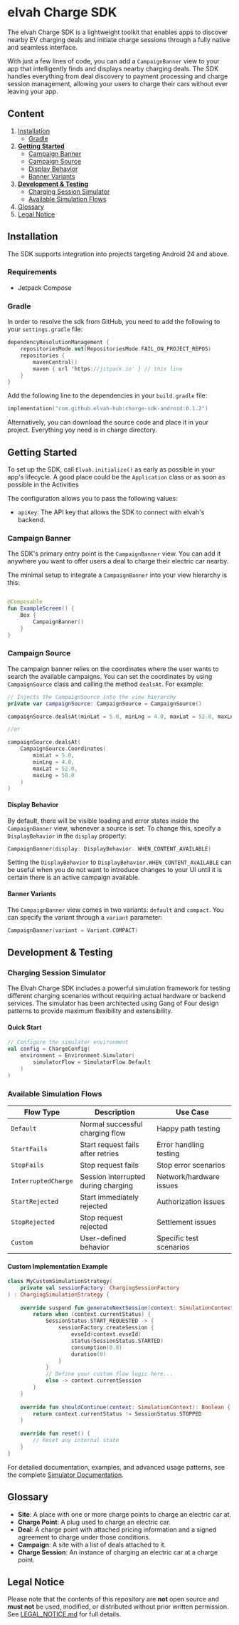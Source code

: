 # elvah Charge SDK

The elvah Charge SDK is a lightweight toolkit that enables apps to discover nearby EV charging deals
and initiate charge sessions through a fully native and seamless interface.

With just a few lines of code, you can add a `CampaignBanner` view to your app that intelligently
finds and displays nearby charging deals. The SDK handles everything from deal discovery to payment
processing and charge session management, allowing your users to charge their cars without ever
leaving your app.

## Content

1. [Installation](#installation)
    - [Gradle](#gradle)
2. **[Getting Started](#getting-started)**
    - [Campaign Banner](#campaign-banner)
    - [Campaign Source](#campaign-source)
    - [Display Behavior](#display-behavior)
    - [Banner Variants](#banner-variants)
3. **[Development & Testing](#development--testing)**
    - [Charging Session Simulator](#charging-session-simulator)
    - [Available Simulation Flows](#available-simulation-flows)
4. [Glossary](#glossary)
5. [Legal Notice](#legal-notice)

## Installation

The SDK supports integration into projects targeting Android 24 and above.

### Requirements

- Jetpack Compose

### Gradle

In order to resolve the sdk from GitHub, you need to add the following to your `settings.gradle`
file:

```kotlin
dependencyResolutionManagement {
    repositoriesMode.set(RepositoriesMode.FAIL_ON_PROJECT_REPOS)
    repositories {
        mavenCentral()
        maven { url 'https://jitpack.io' } // this line
    }
}
```

Add the following line to the dependencies in your `build.gradle` file:

```kotlin
implementation("com.github.elvah-hub:charge-sdk-android:0.1.2")
```

Alternatively, you can download the source code and place it in your project. Everything yoy need is
in charge directory.

## Getting Started

To set up the SDK, call ``Elvah.initialize()`` as early as possible in your app's lifecycle. A good
place could be the `Application` class or as soon as possible in the Activities

The configuration allows you to pass the following values:

- `apiKey`: The API key that allows the SDK to connect with elvah's backend.

### Campaign Banner

The SDK's primary entry point is the `CampaignBanner` view. You can add it anywhere you want to
offer users a deal to charge their electric car nearby.

The minimal setup to integrate a `CampaignBanner` into your view hierarchy is this:

```kotlin

@Composable
fun ExampleScreen() {
    Box {
        CampaignBanner()
    }
}

```

### Campaign Source

The campaign banner relies on the coordinates where the user wants to search the available
campaigns. You can set the coordinates by using `CampaignSource` class and calling the method
`dealsAt`. For example:

```kotlin
// Injects the CampaignSource into the view hierarchy
private var campaignSource: CampaignSource = CampaignSource()

campaignSource.dealsAt(minLat = 5.0, minLng = 4.0, maxLat = 52.0, maxLng = 50.0)

//or

campaignSource.dealsAt(
    CampaignSource.Coordinates(
        minLat = 5.0,
        minLng = 4.0,
        maxLat = 52.0,
        maxLng = 50.0
    )
)
```

#### Display Behavior

By default, there will be visible loading and error states inside the `CampaignBanner` view,
whenever a source is set. To change this, specify a `DisplayBehavior` in the `display` property:

```kotlin 
CampaignBanner(display: DisplayBehavior. WHEN_CONTENT_AVAILABLE)
```

Setting the `DisplayBehavior` to `DisplayBehavior.WHEN_CONTENT_AVAILABLE` can be useful when you do
not want to introduce changes to your UI until it is certain there is an active campaign available.

#### Banner Variants

The `CampaignBanner` view comes in two variants: `default` and `compact`. You can specify the
variant through a `variant` parameter:

```kotlin
CampaignBanner(variant = Variant.COMPACT)
```

## Development & Testing

### Charging Session Simulator

The Elvah Charge SDK includes a powerful simulation framework for testing different charging scenarios without requiring actual hardware or backend services. The simulator has been architected using Gang of Four design patterns to provide maximum flexibility and extensibility.

#### Quick Start

```kotlin
// Configure the simulator environment
val config = ChargeConfig(
    environment = Environment.Simulator(
        simulatorFlow = SimulatorFlow.Default
    )
)
```

### Available Simulation Flows

| Flow Type | Description | Use Case |
|-----------|-------------|----------|
| `Default` | Normal successful charging flow | Happy path testing |
| `StartFails` | Start request fails after retries | Error handling testing |
| `StopFails` | Stop request fails | Stop error scenarios |
| `InterruptedCharge` | Session interrupted during charging | Network/hardware issues |
| `StartRejected` | Start immediately rejected | Authorization issues |
| `StopRejected` | Stop request rejected | Settlement issues |
| `Custom` | User-defined behavior | Specific test scenarios |

#### Custom Implementation Example

```kotlin
class MyCustomSimulationStrategy(
    private val sessionFactory: ChargingSessionFactory
) : ChargingSimulationStrategy {
    
    override suspend fun generateNextSession(context: SimulationContext): ChargingSession? {
        return when (context.currentStatus) {
            SessionStatus.START_REQUESTED -> {
                sessionFactory.createSession {
                    evseId(context.evseId)
                    status(SessionStatus.STARTED)
                    consumption(0.0)
                    duration(0)
                }
            }
            // Define your custom flow logic here...
            else -> context.currentSession
        }
    }
    
    override fun shouldContinue(context: SimulationContext): Boolean {
        return context.currentStatus != SessionStatus.STOPPED
    }
    
    override fun reset() {
        // Reset any internal state
    }
}
```

For detailed documentation, examples, and advanced usage patterns, see the complete [Simulator Documentation](docs/SIMULATOR.md).

## Glossary

- **Site**: A place with one or more charge points to charge an electric car at.
- **Charge Point**: A plug used to charge an electric car.
- **Deal**: A charge point with attached pricing information and a signed agreement to charge under
  those conditions.
- **Campaign**: A site with a list of deals attached to it.
- **Charge Session**: An instance of charging an electric car at a charge point.

## Legal Notice

Please note that the contents of this repository are **not** open source and **must not** be used,
modified, or distributed without prior written permission.  
See [LEGAL_NOTICE.md](./LEGAL_NOTICE.md) for full details.
